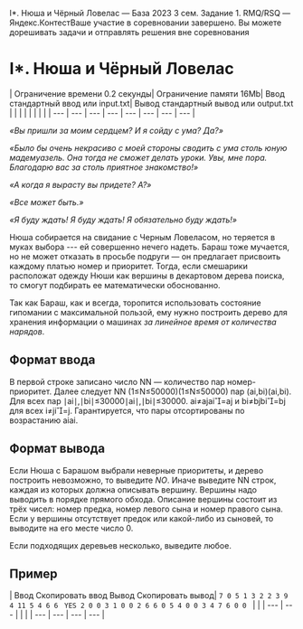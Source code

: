 I\*. Нюша и Чёрный Ловелас — База 2023 3 сем. Задание 1. RMQ/RSQ — Яндекс.КонтестВаше участие в соревновании завершено. Вы можете дорешивать задачи и отправлять решения вне соревнования

# I\*. Нюша и Чёрный Ловелас

| Ограничение времени 0.2 секунды| Ограничение памяти 16Mb| Ввод стандартный ввод или input.txt| Вывод стандартный вывод или output.txt | | | | | | | |
| --- | --- | --- | --- | --- | --- | --- | --- |

*«Вы пришли за моим сердцем? И я сойду с ума? Да?»*

*«Было бы очень некрасиво с моей стороны сводить с ума столь юную мадемуазель. Она тогда не сможет делать уроки. Увы, мне пора. Благодарю вас за столь приятное знакомство!»*

*«А когда я вырасту вы придете? А?»*

*«Все может быть.»*

*«Я буду ждать! Я буду ждать! Я обязательно буду ждать!»*

Нюша собирается на свидание с Черным Ловеласом, но теряется в муках выбора --- ей совершенно нечего надеть. Бараш тоже мучается, но не может отказать в просьбе подруги — он предлагает присвоить каждому платью номер и приоритет. Тогда, если смешарики расположат одежду Нюши как вершины в декартовом дерева поиска, то смогут подбирать ее математически обоснованно.

Так как Бараш, как и всегда, торопится использовать состояние гипомании с максимальной пользой, ему нужно построить дерево для хранения информации о машинах *за линейное время от количества нарядов*.

## Формат ввода

В первой строке записано число
NN — количество пар номер-приоритет. Далее следует
NN
(1≤N≤50000)(1≤N≤50000) пар
(ai,bi)(ai​,bi​). Для всех пар
∣ai∣,∣bi∣≤30000∣ai​∣,∣bi​∣≤30000.
ai≠ajai​=aj​ и
bi≠bjbi​=bj​ для всех
i≠ji=j. Гарантируется, что пары отсортированы по возрастанию
aiai​.

## Формат вывода

Если Нюша с Барашом выбрали неверные приоритеты, и дерево построить невозможно, то выведите *NO*. Иначе выведите
NN строк, каждая из которых должна описывать вершину. Вершины надо выводить в порядке прямого обхода. Описание вершины состоит из трёх чисел: номер предка, номер левого сына и номер правого сына. Если у вершины отсутствует предок или какой-либо из сыновей, то выводите на его месте число 0.

Если подходящих деревьев несколько, выведите любое.

## Пример

| Ввод Скопировать ввод Вывод Скопировать вывод| `7 0 5 1 3 2 2 3 9 4 11 5 4 6 6 `  `YES 2 0 0 3 1 0 0 2 6 6 0 5 4 0 0 3 4 7 6 0 0 ` | | | --- | --- | | |
| --- | --- | --- | --- |
